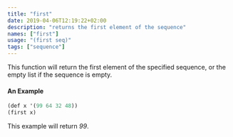 ```yaml
---
title: "first"
date: 2019-04-06T12:19:22+02:00
description: "returns the first element of the sequence"
names: ["first"]
usage: "(first seq)"
tags: ["sequence"]
---
```

This function will return the first element of the specified sequence, or the empty list if the sequence is empty.

#### An Example

~~~scheme
(def x '(99 64 32 48))
(first x)
~~~

 This example will return _99_.
